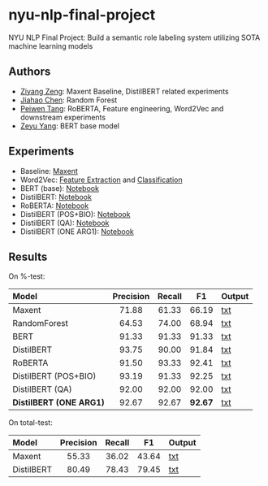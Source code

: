 # nyu-nlp-final-project

NYU NLP Final Project: Build a semantic role labeling system utilizing SOTA machine learning models

## Authors

- [Ziyang Zeng](https://github.com/dizys): Maxent Baseline, DistilBERT related experiments
- [Jiahao Chen](https://github.com/jc10347): Random Forest
- [Peiwen Tang](https://github.com/ppppppw): RoBERTA, Feature engineering, Word2Vec and downstream experiments
- [Zeyu Yang](https://github.com/MalikYang9636): BERT base model

## Experiments

- Baseline: [Maxent](https://github.com/dizys/nyu-nlp-homework-6)
- Word2Vec: [Feature Extraction](./feature_extraction/word2vec.py) and [Classification](./feature_extraction/hf_transformer_word2vec.ipynb)
- BERT (base): [Notebook](./src/bert_base.ipynb)
- DistilBERT: [Notebook](./src/hf_transformer.ipynb)
- RoBERTA: [Notebook](./src/hf_transformer_roberta.ipynb)
- DistilBERT (POS+BIO): [Notebook](./src/hf_transformer_enhanced.ipynb)
- DistilBERT (QA): [Notebook](./src/hf_transformer_qa.ipynb)
- DistilBERT (ONE ARG1): [Notebook](./src/hf_transformer_one_arg.ipynb)

## Results

On %-test:

| Model                     | Precision | Recall |    F1     | Output                                              |
| :------------------------ | :-------: | :----: | :-------: | :-------------------------------------------------- |
| Maxent                    |   71.88   | 61.33  |   66.19   | [txt](./out/%-out/test-out-maxent.txt)              |
| RandomForest              |   64.53   | 74.00  |   68.94   | [txt](./out/%-out/test-out-rf.txt)                  |
| BERT                      |   91.33   | 91.33  |   91.33   | [txt](./out/%-out/test-out-bert.txt)                |
| DistilBERT                |   93.75   | 90.00  |   91.84   | [txt](./out/%-out/test-out-distilbert.txt)          |
| RoBERTA                   |   91.50   | 93.33  |   92.41   | [txt](./out/%-out/test-out-RoBERTA.txt)             |
| DistilBERT (POS+BIO)      |   93.19   | 91.33  |   92.25   | [txt](./out/%-out/test-out-distilbert-enhanced.txt) |
| DistilBERT (QA)           |   92.00   | 92.00  |   92.00   | [txt](./out/%-out/test-out-distilbert-qa.txt)       |
| **DistilBERT (ONE ARG1)** |   92.67   | 92.67  | **92.67** | [txt](./out/%-out/test-out-distilbert-one-arg1.txt) |

On total-test:

| Model      | Precision | Recall |  F1   | Output                                         |
| :--------- | :-------: | :----: | :---: | :--------------------------------------------- |
| Maxent     |   55.33   | 36.02  | 43.64 | [txt](./out/total-out/test-out-maxent.txt)     |
| DistilBERT |   80.49   | 78.43  | 79.45 | [txt](./out/total-out/test-out-distilbert.txt) |
